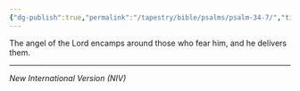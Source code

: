 ```yaml
---
{"dg-publish":true,"permalink":"/tapestry/bible/psalms/psalm-34-7/","title":"Psalm 34:7","hide":true,"tags":["bible-verse","bible-verse"],"dgHomeLink":true,"dgShowLocalGraph":true,"dgEnableSearch":true}
---
```



The angel of the Lord encamps around those who fear him, and he delivers them.

---
*New International Version (NIV)*